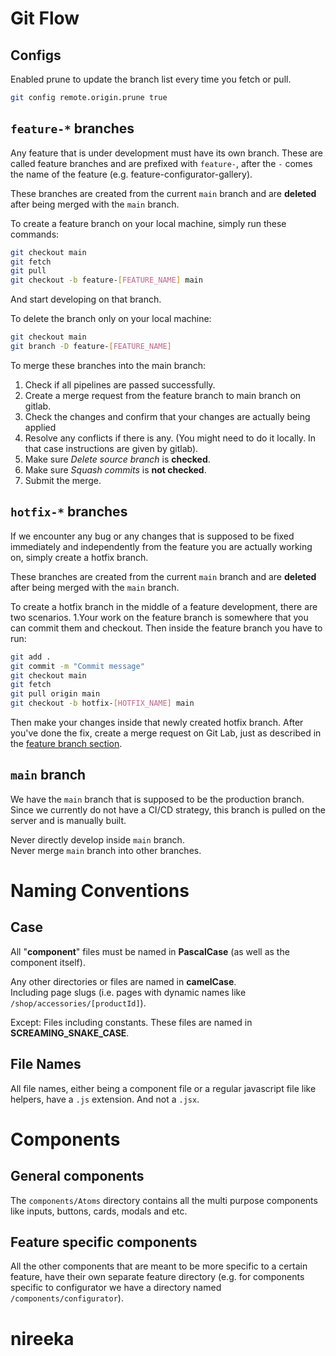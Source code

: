 <!-- ## Getting started

To make it easy for you to get started with GitLab, here's a list of recommended next steps.

### Add your files

- [ ] [Create](https://gitlab.com/-/experiment/new_project_readme_content:9e503faf90e2dc34a641e5eb27e2aed2?https://docs.gitlab.com/ee/user/project/repository/web_editor.html#create-a-file)
      or
      [upload](https://gitlab.com/-/experiment/new_project_readme_content:9e503faf90e2dc34a641e5eb27e2aed2?https://docs.gitlab.com/ee/user/project/repository/web_editor.html#upload-a-file)
      files
- [ ] [Add files using the command line](https://gitlab.com/-/experiment/new_project_readme_content:9e503faf90e2dc34a641e5eb27e2aed2?https://docs.gitlab.com/ee/gitlab-basics/add-file.html#add-a-file-using-the-command-line)
      or push an existing Git repository with the following command:

```
cd existing_repo
git remote add origin https://gitlab.com/bebrahimy19/nireeka_next_project.git
git branch -M main
git push -uf origin main
```

### Integrate with your tools

- [ ] [Set up project integrations](https://gitlab.com/-/experiment/new_project_readme_content:9e503faf90e2dc34a641e5eb27e2aed2?https://gitlab.com/bebrahimy19/nireeka_next_project/-/settings/integrations)

### Collaborate with your team

- [ ] [Invite team members and collaborators](https://gitlab.com/-/experiment/new_project_readme_content:9e503faf90e2dc34a641e5eb27e2aed2?https://docs.gitlab.com/ee/user/project/members/)
- [ ] [Create a new merge request](https://gitlab.com/-/experiment/new_project_readme_content:9e503faf90e2dc34a641e5eb27e2aed2?https://docs.gitlab.com/ee/user/project/merge_requests/creating_merge_requests.html)
- [ ] [Automatically close issues from merge requests](https://gitlab.com/-/experiment/new_project_readme_content:9e503faf90e2dc34a641e5eb27e2aed2?https://docs.gitlab.com/ee/user/project/issues/managing_issues.html#closing-issues-automatically)
- [ ] [Enable merge request approvals](https://gitlab.com/-/experiment/new_project_readme_content:9e503faf90e2dc34a641e5eb27e2aed2?https://docs.gitlab.com/ee/user/project/merge_requests/approvals/)
- [ ] [Automatically merge when pipeline succeeds](https://gitlab.com/-/experiment/new_project_readme_content:9e503faf90e2dc34a641e5eb27e2aed2?https://docs.gitlab.com/ee/user/project/merge_requests/merge_when_pipeline_succeeds.html)

### Test and Deploy

Use the built-in continuous integration in GitLab.

- [ ] [Get started with GitLab CI/CD](https://gitlab.com/-/experiment/new_project_readme_content:9e503faf90e2dc34a641e5eb27e2aed2?https://docs.gitlab.com/ee/ci/quick_start/index.html)
- [ ] [Analyze your code for known vulnerabilities with Static Application Security Testing(SAST)](https://gitlab.com/-/experiment/new_project_readme_content:9e503faf90e2dc34a641e5eb27e2aed2?https://docs.gitlab.com/ee/user/application_security/sast/)
- [ ] [Deploy to Kubernetes, Amazon EC2, or Amazon ECS using Auto Deploy](https://gitlab.com/-/experiment/new_project_readme_content:9e503faf90e2dc34a641e5eb27e2aed2?https://docs.gitlab.com/ee/topics/autodevops/requirements.html)
- [ ] [Use pull-based deployments for improved Kubernetes management](https://gitlab.com/-/experiment/new_project_readme_content:9e503faf90e2dc34a641e5eb27e2aed2?https://docs.gitlab.com/ee/user/clusters/agent/)
- [ ] [Set up protected environments](https://gitlab.com/-/experiment/new_project_readme_content:9e503faf90e2dc34a641e5eb27e2aed2?https://docs.gitlab.com/ee/ci/environments/protected_environments.html) -->

# Git Flow

## Configs
Enabled prune to update the branch list every time you fetch or pull.
```Bash
git config remote.origin.prune true
```


## `feature-*` branches

Any feature that is under development must have its own branch. These are called feature branches
and are prefixed with `feature-`, after the `-` comes the name of the feature (e.g.
feature-configurator-gallery).

These branches are created from the current `main` branch and are **deleted** after being merged
with the `main` branch.

To create a feature branch on your local machine, simply run these commands:

```Bash
git checkout main
git fetch
git pull
git checkout -b feature-[FEATURE_NAME] main
```

And start developing on that branch.

To delete the branch only on your local machine:

```Bash
git checkout main
git branch -D feature-[FEATURE_NAME]
```

To merge these branches into the main branch:

1. Check if all pipelines are passed successfully.
2. Create a merge request from the feature branch to main branch on gitlab.
3. Check the changes and confirm that your changes are actually being applied
4. Resolve any conflicts if there is any. (You might need to do it locally. In that case
   instructions are given by gitlab).
5. Make sure _Delete source branch_ is **checked**.
6. Make sure _Squash commits_ is **not checked**.
7. Submit the merge.

## `hotfix-*` branches

If we encounter any bug or any changes that is supposed to be fixed immediately and independently
from the feature you are actually working on, simply create a hotfix branch.

These branches are created from the current `main` branch and are **deleted** after being merged
with the `main` branch.

To create a hotfix branch in the middle of a feature development, there are two scenarios.
1.Your work on the feature branch is somewhere that you can commit them and checkout. Then inside the feature branch you have to run:  
```Bash
git add .
git commit -m "Commit message"
git checkout main
git fetch
git pull origin main
git checkout -b hotfix-[HOTFIX_NAME] main
```
Then make your changes inside that newly created hotfix branch.
After you've done the fix, create a merge request on Git Lab, just as described in the [feature branch section](#feature--branches).

## `main` branch

We have the `main` branch that is supposed to be the production branch. Since we currently do not
have a CI/CD strategy, this branch is pulled on the server and is manually built.

Never directly develop inside `main` branch.  
Never merge `main` branch into other branches.

# Naming Conventions

## Case

All "**component**" files must be named in **PascalCase** (as well as the component itself).

Any other directories or files are named in **camelCase**.  
Including page slugs (i.e. pages with dynamic names like `/shop/accessories/[productId]`).

Except: Files including constants. These files are named in **SCREAMING_SNAKE_CASE**.

## File Names

All file names, either being a component file or a regular javascript file like helpers, have a
`.js` extension. And not a `.jsx`.

# Components

## General components

The `components/Atoms` directory contains all the multi purpose components like inputs, buttons,
cards, modals and etc.

## Feature specific components

All the other components that are meant to be more specific to a certain feature, have their own
separate feature directory (e.g. for components specific to configurator we have a directory named
`/components/configurator`).
# nireeka
